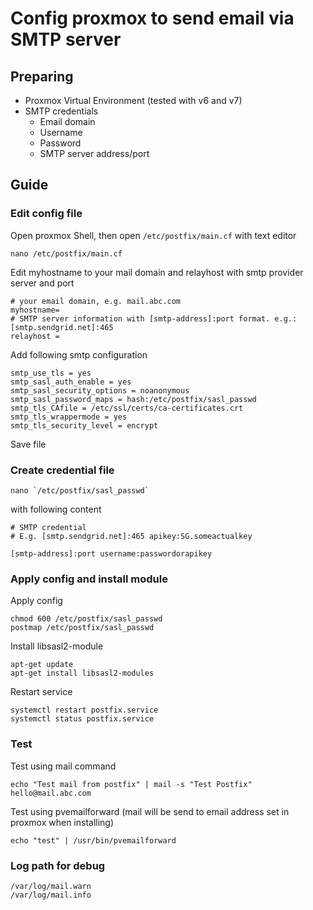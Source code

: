 # Config proxmox to send email via SMTP server

## Preparing
- Proxmox Virtual Environment (tested with v6 and v7)
- SMTP credentials
  - Email domain
  - Username
  - Password
  - SMTP server address/port

## Guide
### Edit config file
Open proxmox Shell, then open `/etc/postfix/main.cf` with text editor
```
nano /etc/postfix/main.cf
```

Edit myhostname to your mail domain and relayhost with smtp provider server and port

```
# your email domain, e.g. mail.abc.com
myhostname=
# SMTP server information with [smtp-address]:port format. e.g.: [smtp.sendgrid.net]:465
relayhost =
```

Add following smtp configuration
```
smtp_use_tls = yes
smtp_sasl_auth_enable = yes
smtp_sasl_security_options = noanonymous
smtp_sasl_password_maps = hash:/etc/postfix/sasl_passwd
smtp_tls_CAfile = /etc/ssl/certs/ca-certificates.crt
smtp_tls_wrappermode = yes
smtp_tls_security_level = encrypt
```
Save file

### Create credential file

```
nano `/etc/postfix/sasl_passwd`
```

with following content
```
# SMTP credential 
# E.g. [smtp.sendgrid.net]:465 apikey:SG.someactualkey

[smtp-address]:port username:passwordorapikey
```

### Apply config and install module
Apply config
```
chmod 600 /etc/postfix/sasl_passwd
postmap /etc/postfix/sasl_passwd
```
Install libsasl2-module
```
apt-get update
apt-get install libsasl2-modules
```
Restart service
```
systemctl restart postfix.service
systemctl status postfix.service
```

### Test
Test using mail command
```
echo "Test mail from postfix" | mail -s "Test Postfix" hello@mail.abc.com
```
Test using pvemailforward (mail will be send to email address set in proxmox when installing)
```
echo "test" | /usr/bin/pvemailforward
```

### Log path for debug
```
/var/log/mail.warn
/var/log/mail.info
```
